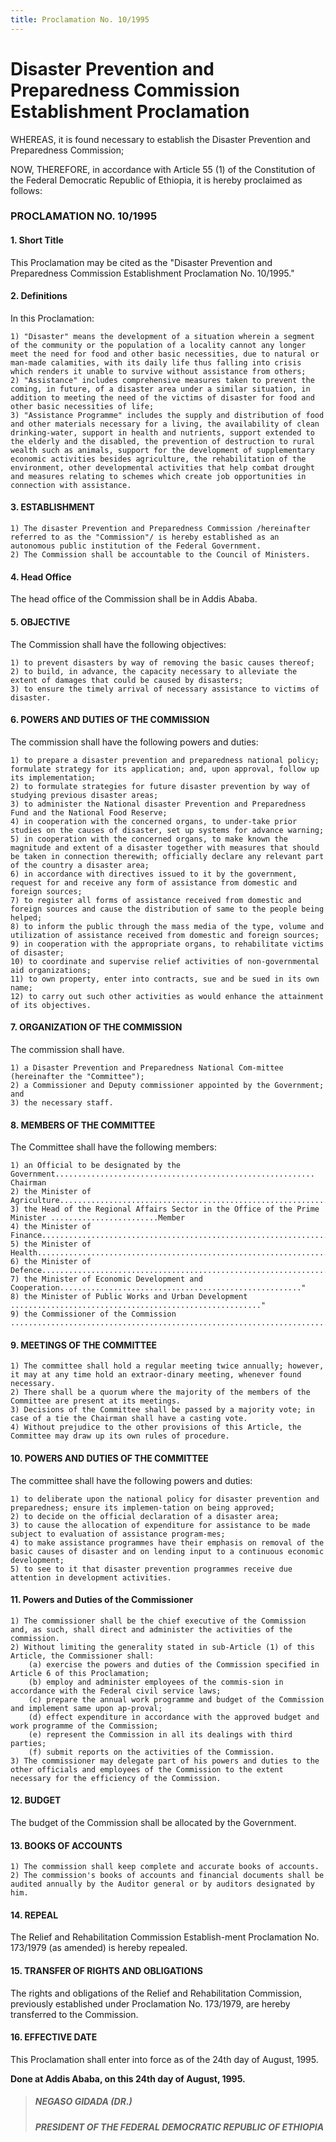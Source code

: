 ```yaml
---
title: Proclamation No. 10/1995
---
```


# Disaster Prevention and Preparedness Commission Establishment Proclamation

WHEREAS, it is found necessary to establish the Disaster Prevention and Preparedness Commission;

NOW, THEREFORE, in accordance with Article 55 (1) of the Constitution of the Federal Democratic Republic of Ethiopia, it is hereby proclaimed as follows:

### PROCLAMATION NO. 10/1995

#### 1. Short Title

This Proclamation may be cited as the "Disaster Prevention and Preparedness Commission Establishment Proclamation No. 10/1995."

#### 2. Definitions

In this Proclamation:

    1) "Disaster" means the development of a situation wherein a segment of the community or the population of a locality cannot any longer meet the need for food and other basic necessities, due to natural or man-made calamities, with its daily life thus falling into crisis which renders it unable to survive without assistance from others;
    2) "Assistance" includes comprehensive measures taken to prevent the coming, in future, of a disaster area under a similar situation, in addition to meeting the need of the victims of disaster for food and other basic necessities of life;
    3) "Assistance Programme" includes the supply and distribution of food and other materials necessary for a living, the availability of clean drinking-water, support in health and nutrients, support extended to the elderly and the disabled, the prevention of destruction to rural wealth such as animals, support for the development of supplementary economic activities besides agriculture, the rehabilitation of the environment, other developmental activities that help combat drought and measures relating to schemes which create job opportunities in connection with assistance.

#### 3. ESTABLISHMENT

    1) The disaster Prevention and Preparedness Commission /hereinafter referred to as the "Commission"/ is hereby established as an autonomous public institution of the Federal Government.
    2) The Commission shall be accountable to the Council of Ministers.

#### 4. Head Office

The head office of the Commission shall be in Addis Ababa.

#### 5. OBJECTIVE

The Commission shall have the following objectives:

    1) to prevent disasters by way of removing the basic causes thereof;
    2) to build, in advance, the capacity necessary to alleviate the extent of damages that could be caused by disasters;
    3) to ensure the timely arrival of necessary assistance to victims of disaster.

#### 6. POWERS AND DUTIES OF THE COMMISSION

The commission shall have the following powers and duties:

    1) to prepare a disaster prevention and preparedness national policy; formulate strategy for its application; and, upon approval, follow up its implementation;
    2) to formulate strategies for future disaster prevention by way of studying previous disaster areas;
    3) to administer the National disaster Prevention and Preparedness Fund and the National Food Reserve;
    4) in cooperation with the concerned organs, to under-take prior studies on the causes of disaster, set up systems for advance warning;
    5) in cooperation with the concerned organs, to make known the magnitude and extent of a disaster together with measures that should be taken in connection therewith; officially declare any relevant part of the country a disaster area;
    6) in accordance with directives issued to it by the government, request for and receive any form of assistance from domestic and foreign sources;
    7) to register all forms of assistance received from domestic and foreign sources and cause the distribution of same to the people being helped;
    8) to inform the public through the mass media of the type, volume and utilization of assistance received from domestic and foreign sources;
    9) in cooperation with the appropriate organs, to rehabilitate victims of disaster;
    10) to coordinate and supervise relief activities of non-governmental aid organizations;
    11) to own property, enter into contracts, sue and be sued in its own name;
    12) to carry out such other activities as would enhance the attainment of its objectives.

#### 7. ORGANIZATION OF THE COMMISSION

The commission shall have.

    1) a Disaster Prevention and Preparedness National Com-mittee (hereinafter the "Committee");
    2) a Commissioner and Deputy commissioner appointed by the Government; and
    3) the necessary staff.

#### 8. MEMBERS OF THE COMMITTEE

The Committee shall have the following members:

    1) an Official to be designated by the Government.......................................................... Chairman
    2) the Minister of Agriculture.................................................................................................................."
    3) the Head of the Regional Affairs Sector in the Office of the Prime Minister ........................Member
    4) the Minister of Finance.........................................................................................................................."
    5) the Minister of Health.........................................................................................................................."
    6) the Minister of Defence........................................................................................................................"
    7) the Minister of Economic Development and Cooperation......................................................"
    8) the Minister of Public Works and Urban Development ........................................................"
    9) the Commissioner of the Commission .....................................................................................''

#### 9. MEETINGS OF THE COMMITTEE

    1) The committee shall hold a regular meeting twice annually; however, it may at any time hold an extraor-dinary meeting, whenever found necessary.
    2) There shall be a quorum where the majority of the members of the Committee are present at its meetings.
    3) Decisions of the Committee shall be passed by a majority vote; in case of a tie the Chairman shall have a casting vote.
    4) Without prejudice to the other provisions of this Article, the Committee may draw up its own rules of procedure.

#### 10. POWERS AND DUTIES OF THE COMMITTEE

The committee shall have the following powers and duties:

    1) to deliberate upon the national policy for disaster prevention and preparedness; ensure its implemen-tation on being approved;
    2) to decide on the official declaration of a disaster area;
    3) to cause the allocation of expenditure for assistance to be made subject to evaluation of assistance program-mes;
    4) to make assistance programmes have their emphasis on removal of the basic causes of disaster and on lending input to a continuous economic development;
    5) to see to it that disaster prevention programmes receive due attention in development activities.

#### 11. Powers and Duties of the Commissioner

    1) The commissioner shall be the chief executive of the Commission and, as such, shall direct and administer the activities of the commission.
    2) Without limiting the generality stated in sub-Article (1) of this Article, the Commissioner shall:
        (a) exercise the powers and duties of the Commission specified in Article 6 of this Proclamation;
        (b) employ and administer employees of the commis-sion in accordance with the Federal civil service laws;
        (c) prepare the annual work programme and budget of the Commission and implement same upon ap-proval;
        (d) effect expenditure in accordance with the approved budget and work programme of the Commission;
        (e) represent the Commission in all its dealings with third parties;
        (f) submit reports on the activities of the Commission.
    3) The commissioner may delegate part of his powers and duties to the other officials and employees of the Commission to the extent necessary for the efficiency of the Commission.

#### 12. BUDGET

The budget of the Commission shall be allocated by the Government.

#### 13. BOOKS OF ACCOUNTS

    1) The commission shall keep complete and accurate books of accounts.
    2) The commission's books of accounts and financial documents shall be audited annually by the Auditor general or by auditors designated by him.

#### 14. REPEAL

The Relief and Rehabilitation Commission Establish-ment Proclamation No. 173/1979 (as amended) is hereby repealed.

#### 15. TRANSFER OF RIGHTS AND OBLIGATIONS

The rights and obligations of the Relief and Rehabilitation Commission, previously established under Proclamation No. 173/1979, are hereby transferred to the Commission.

#### 16. EFFECTIVE DATE

This Proclamation shall enter into force as of the 24th day of August, 1995.

**Done at Addis Ababa, on this 24th day of August, 1995.**

> ##### NEGASO GIDADA (DR.)
>
> ##### PRESIDENT OF THE FEDERAL DEMOCRATIC REPUBLIC OF ETHIOPIA